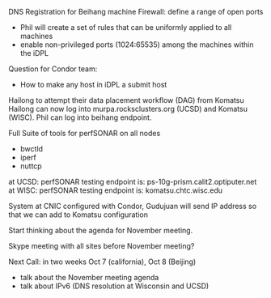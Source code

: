 DNS Registration for Beihang machine
Firewall:  define a range of open ports
* Phil will create a set of rules that can be uniformly applied to all machines
* enable non-privileged ports (1024:65535) among the machines within the iDPL

Question for Condor team:
* How to make any host in iDPL a submit host

Hailong to attempt their data placement workflow (DAG) from Komatsu
Hailong can now log into murpa.rocksclusters.org (UCSD) and Komatsu (WISC).
Phil can log into beihang endpoint.

Full Suite of tools for perfSONAR on all nodes
* bwctld
* iperf
* nuttcp

at UCSD: perfSONAR testing endpoint is: ps-10g-prism.calit2.optiputer.net
at WISC: perfSONAR testing endpoint is: komatsu.chtc.wisc.edu

System at CNIC configured with Condor, Gudujuan will send IP address so that we can add to Komatsu configuration

Start thinking about the agenda for November meeting. 

Skype meeting with all sites before November meeting?

Next Call: in two weeks  Oct 7 (california), Oct 8 (Beijing)
* talk about the November meeting agenda
* talk about IPv6  (DNS resolution at Wisconsin and UCSD)







